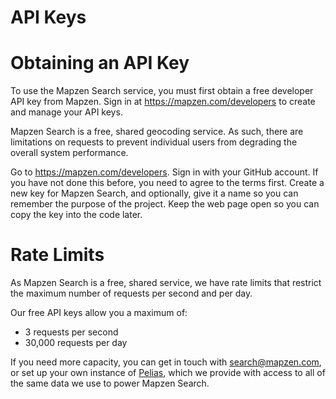 API Keys
=========

# Obtaining an API Key

To use the Mapzen Search service, you must first obtain a free developer API key from Mapzen. Sign in at https://mapzen.com/developers to create and manage your API keys.

Mapzen Search is a free, shared geocoding service. As such, there are limitations on requests to prevent individual users from degrading the overall system performance.

Go to https://mapzen.com/developers.
Sign in with your GitHub account. If you have not done this before, you need to agree to the terms first.
Create a new key for Mapzen Search, and optionally, give it a name so you can remember the purpose of the project.
Keep the web page open so you can copy the key into the code later.


# Rate Limits
As Mapzen Search is a free, shared service, we have rate limits that restrict the maximum number of requests per second and per day.

Our free API keys allow you a maximum of:
- 3 requests per second
- 30,000 requests per day

If you need more capacity, you can get in touch with [search@mapzen.com](mailto:search@mapzen.com), or set up your own instance of [Pelias](https://github.com/pelias/pelias), which we provide with access to all of the same data we use to power Mapzen Search.
